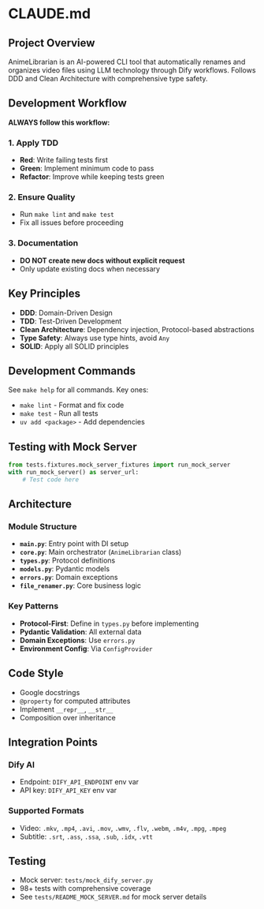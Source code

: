 # CLAUDE.md

## Project Overview

AnimeLibrarian is an AI-powered CLI tool that automatically renames and organizes video files using LLM technology through Dify workflows. Follows DDD and Clean Architecture with comprehensive type safety.

## Development Workflow

**ALWAYS follow this workflow:**

### 1. Apply TDD

- **Red**: Write failing tests first
- **Green**: Implement minimum code to pass
- **Refactor**: Improve while keeping tests green

### 2. Ensure Quality

- Run `make lint` and `make test`
- Fix all issues before proceeding

### 3. Documentation

- **DO NOT create new docs without explicit request**
- Only update existing docs when necessary

## Key Principles

- **DDD**: Domain-Driven Design
- **TDD**: Test-Driven Development
- **Clean Architecture**: Dependency injection, Protocol-based abstractions
- **Type Safety**: Always use type hints, avoid `Any`
- **SOLID**: Apply all SOLID principles

## Development Commands

See `make help` for all commands. Key ones:

- `make lint` - Format and fix code
- `make test` - Run all tests
- `uv add <package>` - Add dependencies

## Testing with Mock Server

```python
from tests.fixtures.mock_server_fixtures import run_mock_server
with run_mock_server() as server_url:
    # Test code here
```

## Architecture

### Module Structure

- **`main.py`**: Entry point with DI setup
- **`core.py`**: Main orchestrator (`AnimeLibrarian` class)
- **`types.py`**: Protocol definitions
- **`models.py`**: Pydantic models
- **`errors.py`**: Domain exceptions
- **`file_renamer.py`**: Core business logic

### Key Patterns

- **Protocol-First**: Define in `types.py` before implementing
- **Pydantic Validation**: All external data
- **Domain Exceptions**: Use `errors.py`
- **Environment Config**: Via `ConfigProvider`

## Code Style

- Google docstrings
- `@property` for computed attributes
- Implement `__repr__`, `__str__`
- Composition over inheritance

## Integration Points

### Dify AI

- Endpoint: `DIFY_API_ENDPOINT` env var
- API key: `DIFY_API_KEY` env var

### Supported Formats

- Video: `.mkv`, `.mp4`, `.avi`, `.mov`, `.wmv`, `.flv`, `.webm`, `.m4v`, `.mpg`, `.mpeg`
- Subtitle: `.srt`, `.ass`, `.ssa`, `.sub`, `.idx`, `.vtt`

## Testing

- Mock server: `tests/mock_dify_server.py`
- 98+ tests with comprehensive coverage
- See `tests/README_MOCK_SERVER.md` for mock server details
